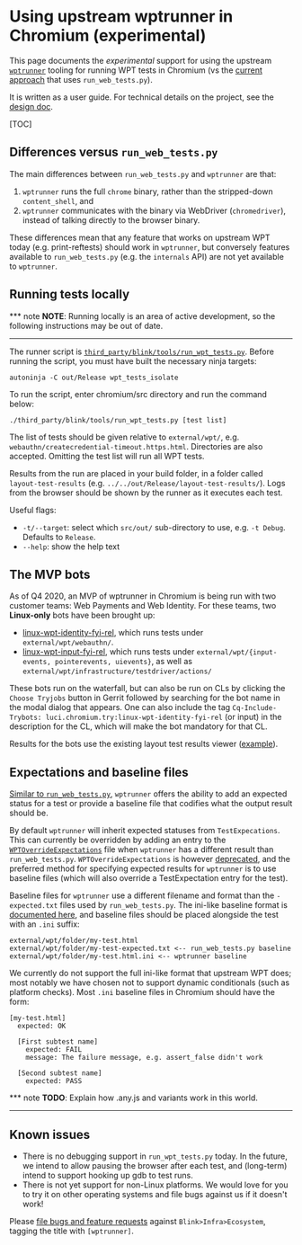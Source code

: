 # Using upstream wptrunner in Chromium (experimental)

This page documents the *experimental* support for using the upstream
[`wptrunner`](https://github.com/web-platform-tests/wpt/tree/master/tools/wptrunner/)
tooling for running WPT tests in Chromium (vs the [current
approach](web_platform_tests.md#Running-tests) that uses `run_web_tests.py`).

It is written as a user guide. For technical details on the project, see the
[design doc](https://docs.google.com/document/d/1Pq5fxR1t2JzOVPynqeRpRS4bM4QO_Z1um0Q_RiR5ETA/edit).

[TOC]

## Differences versus `run_web_tests.py`

The main differences between `run_web_tests.py` and `wptrunner` are that:

1. `wptrunner` runs the full `chrome` binary, rather than the stripped-down
   `content_shell`, and
1. `wptrunner` communicates with the binary via WebDriver (`chromedriver`),
   instead of talking directly to the browser binary.

These differences mean that any feature that works on upstream WPT today (e.g.
print-reftests) should work in `wptrunner`, but conversely features available to
`run_web_tests.py` (e.g. the `internals` API) are not yet available to
`wptrunner`.

## Running tests locally

*** note
**NOTE**: Running locally is an area of active development, so the following
instructions may be out of date.
***

The runner script is
[`third_party/blink/tools/run_wpt_tests.py`](https://source.chromium.org/chromium/chromium/src/+/main:third_party/blink/tools/run_wpt_tests.py).
Before running the script, you must have built the necessary ninja targets:

```
autoninja -C out/Release wpt_tests_isolate
```

To run the script, enter chromium/src directory and run the command below:

```
./third_party/blink/tools/run_wpt_tests.py [test list]
```

The list of tests should be given relative to `external/wpt/`, e.g.
`webauthn/createcredential-timeout.https.html`. Directories are also accepted.
Omitting the test list will run all WPT tests.

Results from the run are placed in your build folder, in a folder called
`layout-test-results` (e.g. `../../out/Release/layout-test-results/`). Logs from
the browser should be shown by the runner as it executes each test.

Useful flags:

* `-t/--target`: select which `src/out/` sub-directory to use, e.g. `-t Debug`.
  Defaults to `Release`.
* `--help`: show the help text

## The MVP bots

As of Q4 2020, an MVP of wptrunner in Chromium is being run with two customer
teams: Web Payments and Web Identity. For these teams, two **Linux-only** bots
have been brought up:

* [linux-wpt-identity-fyi-rel](https://ci.chromium.org/p/chromium/builders/ci/linux-wpt-identity-fyi-rel),
  which runs tests under `external/wpt/webauthn/`.
* [linux-wpt-input-fyi-rel](https://ci.chromium.org/p/chromium/builders/ci/linux-wpt-input-fyi-rel),
  which runs tests under `external/wpt/{input-events, pointerevents, uievents}`,
  as well as `external/wpt/infrastructure/testdriver/actions/`

These bots run on the waterfall, but can also be run on CLs by clicking the
`Choose Tryjobs` button in Gerrit followed by searching for the bot name in the
modal dialog that appears. One can also include the tag `Cq-Include-Trybots:
luci.chromium.try:linux-wpt-identity-fyi-rel` (or input) in the description
for the CL, which will make the bot mandatory for that CL.

Results for the bots use the existing layout test results viewer
([example](https://test-results.appspot.com/data/layout_results/linux-wpt-identity-fyi-rel/201/wpt_tests_suite/layout-test-results/results.html)).

## Expectations and baseline files

[Similar to `run_web_tests.py`](web_test_expectations.md), `wptrunner` offers
the ability to add an expected status for a test or provide a baseline file that
codifies what the output result should be.

By default `wptrunner` will inherit expected statuses from `TestExpecations`.
This can currently be overridden by adding an entry to the
[`WPTOverrideExpectations`](https://source.chromium.org/chromium/chromium/src/+/main:third_party/blink/web_tests/WPTOverrideExpectations)
file when `wptrunner` has a different result than `run_web_tests.py`.
`WPTOverrideExpectations` is however [deprecated](https://crbug.com/1035911),
and the preferred method for specifying expected results for `wptrunner` is to
use baseline files (which will also override a TestExpectation entry for the
test).

Baseline files for `wptrunner` use a different filename and format than
the `-expected.txt` files used by `run_web_tests.py`. The ini-like baseline format is
[documented here](https://web-platform-tests.org/tools/wptrunner/docs/expectation.html),
and baseline files should be placed alongside the test with an `.ini` suffix:

```
external/wpt/folder/my-test.html
external/wpt/folder/my-test-expected.txt <-- run_web_tests.py baseline
external/wpt/folder/my-test.html.ini <-- wptrunner baseline
```

We currently do not support the full ini-like format that upstream WPT does;
most notably we have chosen not to support dynamic conditionals (such as
platform checks). Most `.ini` baseline files in Chromium should have the form:

```
[my-test.html]
  expected: OK

  [First subtest name]
    expected: FAIL
    message: The failure message, e.g. assert_false didn't work

  [Second subtest name]
    expected: PASS
```

*** note
**TODO**: Explain how .any.js and variants work in this world.
***

## Known issues

* There is no debugging support in `run_wpt_tests.py` today. In the future, we
  intend to allow pausing the browser after each test, and (long-term) intend to
  support hooking up gdb to test runs.
* There is not yet support for non-Linux platforms. We would love for you to try
  it on other operating systems and file bugs against us if it doesn't work!

Please [file bugs and feature requests](https://crbug.com/new) against
`Blink>Infra>Ecosystem`, tagging the title with `[wptrunner]`.
